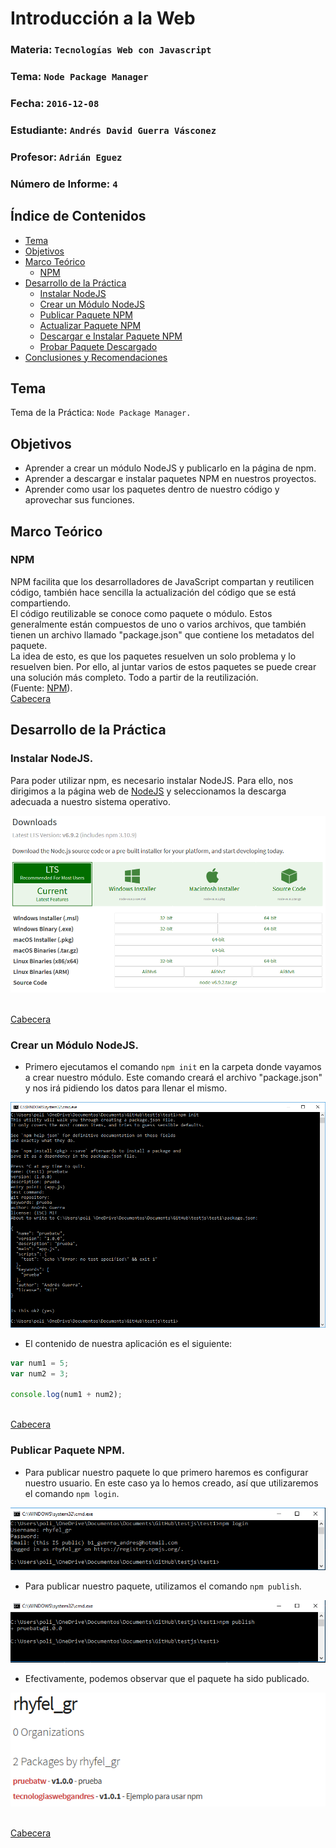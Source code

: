# Introducción a la Web

### Materia: `Tecnologías Web con Javascript`
### Tema: `Node Package Manager`
### Fecha: `2016-12-08`
### Estudiante: `Andrés David Guerra Vásconez`
### Profesor: `Adrián Eguez`
### Número de Informe: `4`

<a name="Cabecera"></a>
## Índice de Contenidos
- <a href="#Tema">Tema</a>
- <a href="#Objetivos">Objetivos</a>
- <a href="#MarcoTeorico">Marco Teórico</a>
    * <a href="#NPM">NPM</a>
- <a href="#Desarrollo">Desarrollo de la Práctica</a>
    * <a href="#Instalar">Instalar NodeJS</a>
    * <a href="#Crear">Crear un Módulo NodeJS</a>
    * <a href="#Publicar">Publicar Paquete NPM</a>
    * <a href="#Actualizar">Actualizar Paquete NPM</a>
    * <a href="#Descargar">Descargar e Instalar Paquete NPM</a>
    * <a href="#Probar">Probar Paquete Descargado</a>
- <a href="#ConRec">Conclusiones y Recomendaciones</a>

<a name="Tema"></a>
## Tema
Tema de la Práctica: `Node Package Manager.`

<a name="Objetivos"></a>
## Objetivos
- Aprender a crear un módulo NodeJS y publicarlo en la página de npm.
- Aprender a descargar e instalar paquetes NPM en nuestros proyectos.
- Aprender como usar los paquetes dentro de nuestro código y aprovechar sus funciones.

<a name="MarcoTeorico"></a>
## Marco Teórico
<a name="NPM"></a>
### NPM
NPM facilita que los desarrolladores de JavaScript compartan y reutilicen código, también hace sencilla la actualización del código que se está compartiendo.
<br>
El código reutilizable se conoce como paquete o módulo. Estos generalmente están compuestos de uno o varios archivos, que también tienen un archivo llamado "package.json" que contiene los metadatos del paquete.
<br>
La idea de esto, es que los paquetes resuelven un solo problema y lo resuelven bien. Por ello, al juntar varios de estos paquetes se puede crear una solución más completo. Todo a partir de la reutilización.
<br>
(Fuente: [NPM](https://docs.npmjs.com/getting-started/what-is-npm)).
<br>
<a href="#Cabecera">Cabecera</a>

<a name="Desarrollo"></a>
## Desarrollo de la Práctica
<a name="Instalar"></a>
### Instalar NodeJS.
Para poder utilizar npm, es necesario instalar NodeJS. Para ello, nos dirigimos a la página web de [NodeJS](https://nodejs.org/en/download/) y seleccionamos la descarga adecuada a nuestro sistema operativo.
<p align="center">
    <img src="https://raw.githubusercontent.com/Andreu-95/Tec_Web_Js/07-Node/Informe/images/node1.png" width="1000">
</p>
<br>
<a href="#Cabecera">Cabecera</a>

<a name="Crear"></a>
### Crear un Módulo NodeJS.
- Primero ejecutamos el comando `npm init` en la carpeta donde vayamos a crear nuestro módulo. Este comando creará el archivo "package.json" y nos irá pidiendo los datos para llenar el mismo.
<p align="center">
    <img src="https://raw.githubusercontent.com/Andreu-95/Tec_Web_Js/07-Node/Informe/images/npm1.png">
</p>

- El contenido de nuestra aplicación es el siguiente:
```javascript
var num1 = 5;
var num2 = 3;

console.log(num1 + num2);
```
<br>
<a href="#Cabecera">Cabecera</a>

<a name="Publicar"></a>
### Publicar Paquete NPM.
- Para publicar nuestro paquete lo que primero haremos es configurar nuestro usuario. En este caso ya lo hemos creado, así que utilizaremos el comando `npm login`.
<p align="center">
    <img src="https://raw.githubusercontent.com/Andreu-95/Tec_Web_Js/07-Node/Informe/images/npm2.png">
</p>

- Para publicar nuestro paquete, utilizamos el comando `npm publish`.
<p align="center">
    <img src="https://raw.githubusercontent.com/Andreu-95/Tec_Web_Js/07-Node/Informe/images/npm3.png">
</p>

- Efectivamente, podemos observar que el paquete ha sido publicado.
<p align="center">
    <img src="https://raw.githubusercontent.com/Andreu-95/Tec_Web_Js/07-Node/Informe/images/npm4.png">
</p>
<br>
<a href="#Cabecera">Cabecera</a>